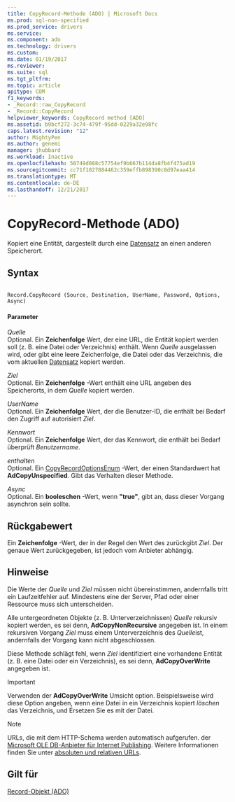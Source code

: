 ```yaml
---
title: CopyRecord-Methode (ADO) | Microsoft Docs
ms.prod: sql-non-specified
ms.prod_service: drivers
ms.service: 
ms.component: ado
ms.technology: drivers
ms.custom: 
ms.date: 01/19/2017
ms.reviewer: 
ms.suite: sql
ms.tgt_pltfrm: 
ms.topic: article
apitype: COM
f1_keywords:
- _Record::raw_CopyRecord
- _Record::CopyRecord
helpviewer_keywords: CopyRecord method [ADO]
ms.assetid: b9bcf272-3c74-479f-95dd-0229a32e98fc
caps.latest.revision: "12"
author: MightyPen
ms.author: genemi
manager: jhubbard
ms.workload: Inactive
ms.openlocfilehash: 50749d088c57754ef9b667b114da8fb4f475ad19
ms.sourcegitcommit: cc71f1027884462c359effb898390c8d97eaa414
ms.translationtype: MT
ms.contentlocale: de-DE
ms.lasthandoff: 12/21/2017
---
```

# <a name="copyrecord-method-ado"></a>CopyRecord-Methode (ADO)
Kopiert eine Entität, dargestellt durch eine [Datensatz](../../../ado/reference/ado-api/record-object-ado.md) an einen anderen Speicherort.  
  
## <a name="syntax"></a>Syntax  
  
```  
  
Record.CopyRecord (Source, Destination, UserName, Password, Options, Async)  
```  
  
#### <a name="parameters"></a>Parameter  
 *Quelle*  
 Optional. Ein **Zeichenfolge** Wert, der eine URL, die Entität kopiert werden soll (z. B. eine Datei oder Verzeichnis) enthält. Wenn *Quelle* ausgelassen wird, oder gibt eine leere Zeichenfolge, die Datei oder das Verzeichnis, die vom aktuellen [Datensatz](../../../ado/reference/ado-api/record-object-ado.md) kopiert werden.  
  
 *Ziel*  
 Optional. Ein **Zeichenfolge** -Wert enthält eine URL angeben des Speicherorts, in dem *Quelle* kopiert werden.  
  
 *UserName*  
 Optional. Ein **Zeichenfolge** Wert, der die Benutzer-ID, die enthält bei Bedarf den Zugriff auf autorisiert *Ziel*.  
  
 *Kennwort*  
 Optional. Ein **Zeichenfolge** Wert, der das Kennwort, die enthält bei Bedarf überprüft *Benutzername*.  
  
 *enthalten*  
 Optional. Ein [CopyRecordOptionsEnum](../../../ado/reference/ado-api/copyrecordoptionsenum.md) -Wert, der einen Standardwert hat **AdCopyUnspecified**. Gibt das Verhalten dieser Methode.  
  
 *Async*  
 Optional. Ein **booleschen** -Wert, wenn **"true"**, gibt an, dass dieser Vorgang asynchron sein sollte.  
  
## <a name="return-value"></a>Rückgabewert  
 Ein **Zeichenfolge** -Wert, der in der Regel den Wert des zurückgibt *Ziel*. Der genaue Wert zurückgegeben, ist jedoch vom Anbieter abhängig.  
  
## <a name="remarks"></a>Hinweise  
 Die Werte der *Quelle* und *Ziel* müssen nicht übereinstimmen, andernfalls tritt ein Laufzeitfehler auf. Mindestens eine der Server, Pfad oder einer Ressource muss sich unterscheiden.  
  
 Alle untergeordneten Objekte (z. B. Unterverzeichnissen) *Quelle* rekursiv kopiert werden, es sei denn, **AdCopyNonRecursive** angegeben ist. In einem rekursiven Vorgang *Ziel* muss einem Unterverzeichnis des *Quelle*ist, andernfalls der Vorgang kann nicht abgeschlossen.  
  
 Diese Methode schlägt fehl, wenn *Ziel* identifiziert eine vorhandene Entität (z. B. eine Datei oder ein Verzeichnis), es sei denn, **AdCopyOverWrite** angegeben ist.  
  
> [!IMPORTANT]
>  Verwenden der **AdCopyOverWrite** Umsicht option. Beispielsweise wird diese Option angeben, wenn eine Datei in ein Verzeichnis kopiert *löschen* das Verzeichnis, und Ersetzen Sie es mit der Datei.  
  
> [!NOTE]
>  URLs, die mit dem HTTP-Schema werden automatisch aufgerufen. der [Microsoft OLE DB-Anbieter für Internet Publishing](../../../ado/guide/appendixes/microsoft-ole-db-provider-for-internet-publishing.md). Weitere Informationen finden Sie unter [absoluten und relativen URLs](../../../ado/guide/data/absolute-and-relative-urls.md).  
  
## <a name="applies-to"></a>Gilt für  
 [Record-Objekt (ADO)](../../../ado/reference/ado-api/record-object-ado.md)
